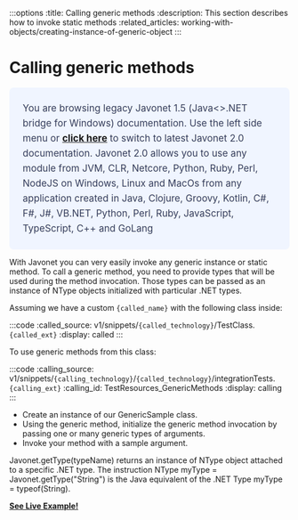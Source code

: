 :::options
:title: Calling generic methods
:description: This section describes how to invoke static methods
:related_articles: working-with-objects/creating-instance-of-generic-object
:::

# Calling generic methods
<div style="padding: 24px; background: #F0F5FF; border-radius: 8px; flex-direction: column; justify-content: flex-start; align-items: flex-start; gap: 10px; display: flex">
  <div style="justify-content: flex-start; align-items: center; gap: 24px; display: inline-flex">
    <div style="color: #353D5A; font-size: 17px; font-weight: 400; line-height: 27px; letter-spacing: 0.03px; word-wrap: break-word">
You are browsing legacy Javonet 1.5 (Java<>.NET bridge for Windows) documentation. Use the left side menu or <a style="font-weight: bold; text-decoration: underline;" href="/guides/v2/getting-started/about-javonet">click here</a> to switch to latest Javonet 2.0 documentation. Javonet 2.0 allows you to use any module from
JVM, CLR, Netcore, Python, Ruby, Perl, NodeJS on Windows, Linux and MacOs
from any application created in Java, Clojure, Groovy, Kotlin, C#, F#, J#, VB.NET, Python, Perl, Ruby, JavaScript, TypeScript, C++ and GoLang
    </div>
  </div>
</div>
  
With Javonet you can very easily invoke any generic instance or static method. To call a generic method, you need to provide types that will be used during the method invocation. Those types can be passed as an instance of NType objects initialized with particular .NET types.  
  
Assuming we have a custom `{called_name}` with the following class inside:

:::code 
:called_source: v1/snippets/`{called_technology}`/TestClass.`{called_ext}`
:display: called
:::

To use generic methods from this class:

:::code 
:calling_source: v1/snippets/`{calling_technology}`/`{called_technology}`/integrationTests.`{calling_ext}`
:calling_id: TestResources_GenericMethods
:display: calling
:::
  
- Create an instance of our GenericSample class.
- Using the generic method, initialize the generic method invocation by passing one or many generic types of arguments.
- Invoke your method with a sample argument.  
  
Javonet.getType(typeName) returns an instance of NType object attached to a specific .NET type. The instruction NType myType = Javonet.getType("String") is the Java equivalent of the .NET Type myType = typeof(String).  
  
[**See Live Example!**](http://lab.javonet.com/e/3)
